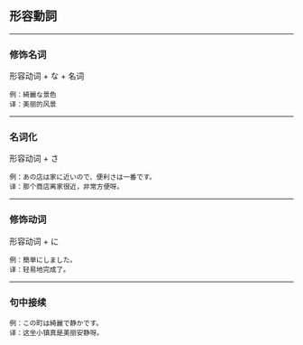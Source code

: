## 形容動詞

***

### 修饰名词
形容动词 + な + 名词
```
例：綺麗な景色
译：美丽的风景
```

***

### 名词化
形容动词 + さ
```
例：あの店は家に近いので、便利さは一番です。
译：那个商店离家很近，非常方便呀。
```

***

### 修饰动词
形容动词 + に
```
例：簡単にしました。
译：轻易地完成了。
```

***

### 句中接续
```
例：この町は綺麗で静かです。
译：这坐小镇真是美丽安静呀。
```
